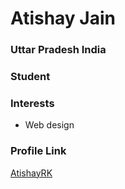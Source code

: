 # Atishay Jain

### Uttar Pradesh India

### Student

### Interests

- Web design

### Profile Link

[AtishayRK](https://github.com/AtishayRK)
